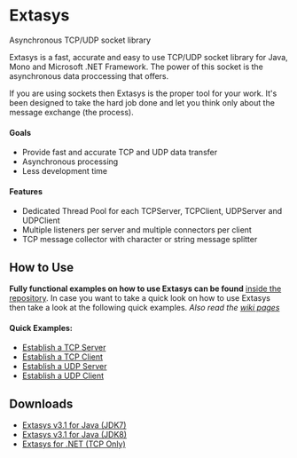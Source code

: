 Extasys
=======


Asynchronous TCP/UDP socket library

Extasys is a fast, accurate and easy to use TCP/UDP socket library for Java, Mono and Microsoft .NET Framework. The power of this socket is the asynchronous data proccessing that offers.

If you are using sockets then Extasys is the proper tool for your work. It's been designed to take the hard job done and let you think only about the message exchange (the process).

#### Goals
* Provide fast and accurate TCP and UDP data transfer
* Asynchronous processing
* Less development time

#### Features
* Dedicated Thread Pool for each TCPServer, TCPClient, UDPServer and UDPClient
* Multiple listeners per server and multiple connectors per client
* TCP message collector with character or string message splitter

## How to Use

**Fully functional examples on how to use Extasys can be found** [inside the repository](https://github.com/nsiatras/extasys/tree/master/Extasys%20for%20Java%20Examples). In case you want to take a quick look on how to use Extasys then take a look at the following quick examples. _Also read  the [wiki pages](https://github.com/nsiatras/extasys/wiki)_

#### Quick Examples:
* [Establish a TCP Server](https://github.com/nsiatras/extasys/wiki/Establish-a-TCP-Server)
* [Establish a TCP Client](https://github.com/nsiatras/extasys/wiki/Establish-a-TCP-Client)
* [Establish a UDP Server](https://github.com/nsiatras/extasys/wiki/Establish-a-UDP-Server)
* [Establish a UDP Client](https://github.com/nsiatras/extasys/wiki/Establish-a-UDP-Client)

## Downloads
* [Extasys v3.1 for Java (JDK7)](https://github.com/nsiatras/extasys/releases/download/3.1_Java/Extasys_v3.1_JDK7.zip)
* [Extasys v3.1 for Java (JDK8)](https://github.com/nsiatras/extasys/releases/download/3.1_Java/Extasys_v3.1_JDK8.zip)
* [Extasys for .NET (TCP Only)](https://github.com/nsiatras/extasys/releases/download/2.0.0.8/Extasys.for.NET.4.-.release.2.0.0.8.TCP.Only.zip)
